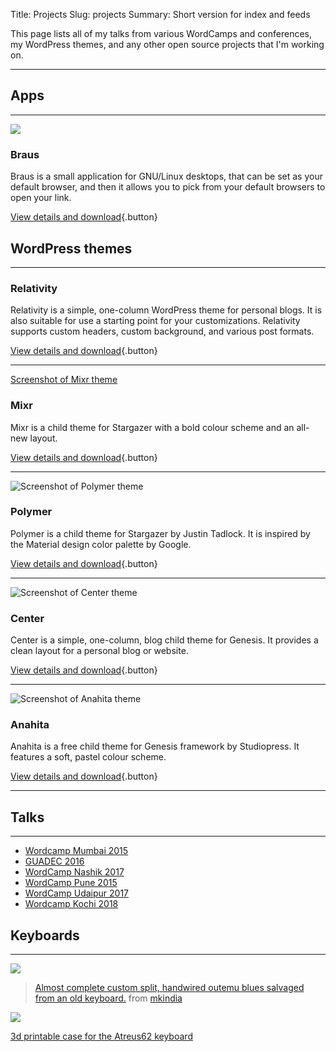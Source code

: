 Title: Projects
Slug: projects
Summary: Short version for index and feeds

This page lists all of my talks from various WordCamps and conferences, my WordPress themes, and any other open source projects that I'm working on.

* * * * *

Apps
----

* * * * *


![]({photo}2020/10/screenshot.jpg)


### Braus

Braus is a small application for GNU/Linux desktops, that can be set as your default browser, and then it allows you to pick from your default browsers to open your link.  

[View details and download](https://braus.properlypurple.com){.button}



WordPress themes
----------------

* * * * *

[]({photo}2019/02/screenshot-1024x768.jpg)

### Relativity

Relativity is a simple, one-column WordPress theme for personal blogs. It is also suitable for use a starting point for your customizations. Relativity supports custom headers, custom background, and various post formats.

[View details and download](https://properlypurple.com/wordpress-themes/relativity/){.button}

* * * * *

[Screenshot of Mixr theme]({photo}2018/01/screenshot-mixr-1024x768.jpg)

### Mixr

Mixr is a child theme for Stargazer with a bold colour scheme and an all-new layout.

[View details and download](https://properlypurple.com/wordpress-themes/mixr/){.button}

* * * * *

![Screenshot of Polymer theme]({photo}2018/01/screenshot-polymer-theme-1024x768.jpg)

### Polymer

Polymer is a child theme for Stargazer by Justin Tadlock. It is inspired by the Material design color palette by Google.

[View details and download](https://properlypurple.com/wordpress-themes/polymer/){.button}

* * * * *

![Screenshot of Center theme]({photo}2018/01/screenshot-center-1024x768.jpg)

### Center

Center is a simple, one-column, blog child theme for Genesis. It provides a clean layout for a personal blog or website.

[View details and download](https://properlypurple.com/wordpress-themes/center/){.button}

* * * * *

![Screenshot of Anahita theme]({photo}2018/01/screenshot-anahita-1024x767.jpg)

### Anahita

Anahita is a free child theme for Genesis framework by Studiopress. It features a soft, pastel colour scheme.

[View details and download](https://properlypurple.com/wordpress-themes/anahita/){.button}

* * * * *

Talks
-----

* * * * *

-   [Wordcamp Mumbai 2015](https://wordpress.tv/2015/07/13/gaurav-pareek-better-wordpress-development-with-vagrant/)
-   [GUADEC 2016](https://properlypurple.com/guadec2016/)
-   [WordCamp Nashik 2017](https://properlypurple.com/wcnashik2017/)
-   [WordCamp Pune 2015](https://properlypurple.com/wcpune2015/)
-   [WordCamp Udaipur 2017](https://wordpress.tv/2017/07/17/gaurav-pareek-diversity-and-inclusion-in-open-source-communities-an-indian-perspective/)
-   [Wordcamp Kochi 2018](https://wordpress.tv/2020/11/24/gaurav-pareek-adventures-in-updating-my-wordpress-theme-for-gutenberg-support/)

Keyboards
---------

* * * * *

![]({photo}2022/07/6ocvruxmrab61.webp)

> [Almost complete custom split, handwired outemu blues salvaged from an old keyboard.](https://www.reddit.com/r/mkindia/comments/kx5dz7/almost_complete_custom_split_handwired_outemu/?ref_source=embed&ref=share) from [mkindia](https://www.reddit.com/r/mkindia/)


![]({photo}2022/07/Screenshot-from-2022-06-22-09-02-44-1024x646.jpg)

[3d printable case for the Atreus62 keyboard](https://www.printables.com/model/229968-atreus62-angled-case)
